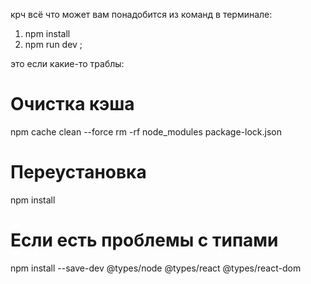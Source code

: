 крч всё что может вам понадобится из команд в терминале:

1. npm install
2. npm run dev
;

это если какие-то траблы:
# Очистка кэша
npm cache clean --force
rm -rf node_modules package-lock.json

# Переустановка
npm install

# Если есть проблемы с типами
npm install --save-dev @types/node @types/react @types/react-dom